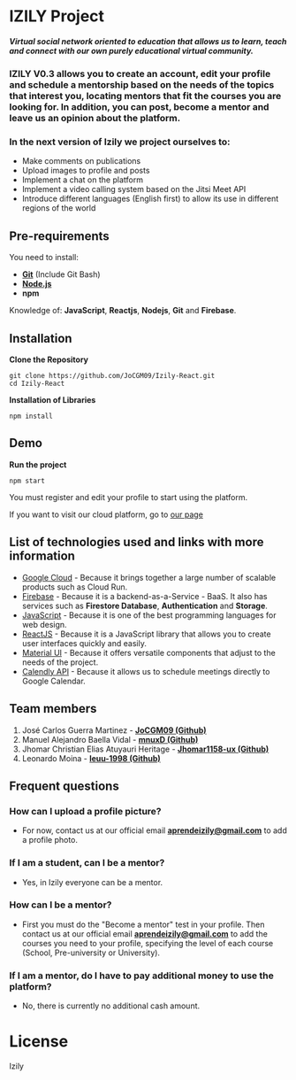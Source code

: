 # IZILY Project
##### Virtual social network oriented to education that allows us to learn, teach and connect with our own purely educational virtual community.

### IZILY V0.3 allows you to create an account, edit your profile and schedule a mentorship based on the needs of the topics that interest you, locating mentors that fit the courses you are looking for. In addition, you can post, become a mentor and leave us an opinion about the platform.

### In the next version of Izily we project ourselves to:
- Make comments on publications
- Upload images to profile and posts
- Implement a chat on the platform
- Implement a video calling system based on the Jitsi Meet API
- Introduce different languages ​​(English first) to allow its use in different regions of the world

## Pre-requirements

You need to install:
- **[Git](https://git-scm.com/downloads)** (Include Git Bash)
- **[Node.js](https://nodejs.org/es/download/)**
- **npm**


Knowledge of: **JavaScript**, **Reactjs**, **Nodejs**, **Git** and **Firebase**.



## Installation
**Clone the Repository**
```
git clone https://github.com/JoCGM09/Izily-React.git
cd Izily-React
```

**Installation of Libraries**
```
npm install
```

## Demo
**Run the project**
```
npm start
```

You must register and edit your profile to start using the platform.

If you want to visit our cloud platform, go to
[our page](https://stage-pkabgbtwaa-ue.a.run.app/)


## List of technologies used and links with more information
- [Google Cloud](https://cloud.google.com/) - Because it brings together a large number of scalable products such as Cloud Run.
- [Firebase](https://firebase.google.com/docs) - Because it is a backend-as-a-Service - BaaS. It also has services such as **Firestore Database**, **Authentication** and **Storage**.
- [JavaScript](https://es.reactjs.org/docs/getting-started.html) - Because it is one of the best programming languages for web design.
- [ReactJS](https://www.w3schools.com/js/DEFAULT.asp) - Because it is a JavaScript library that allows you to create user interfaces quickly and easily.
- [Material UI](https://material-ui.com/) - Because it offers versatile components that adjust to the needs of the project.
- [Calendly API](https://developer.calendly.com/) - Because it allows us to schedule meetings directly to Google Calendar.

## Team members
1. José Carlos Guerra Martinez - **[JoCGM09 (Github)](https://github.com/JoCGM09)**
2. Manuel Alejandro Baella Vidal - **[mnuxD (Github)](https://github.com/mnuxD)**
3. Jhomar Christian Elias Atuyauri Heritage - **[Jhomar1158-ux (Github)](https://github.com/Jhomar1158-ux)**
4. Leonardo Moina - **[leuu-1998 (Github)](https://github.com/leuu-1998)**

## Frequent questions
### How can I upload a profile picture?
- For now, contact us at our official email **aprendeizily@gmail.com** to add a profile photo.
### If I am a student, can I be a mentor?
- Yes, in Izily everyone can be a mentor.
### How can I be a mentor?
- First you must do the "Become a mentor" test in your profile. Then contact us at our official email **aprendeizily@gmail.com** to add the courses you need to your profile, specifying the level of each course (School, Pre-university or University).
### If I am a mentor, do I have to pay additional money to use the platform?
- No, there is currently no additional cash amount.

# License
Izily
